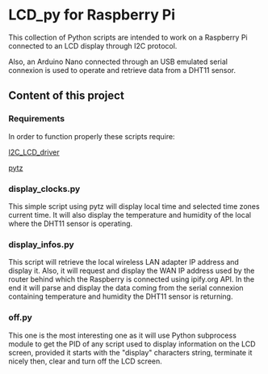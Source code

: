# LCD\_py for Raspberry Pi

This collection of Python scripts are intended to work on a Raspberry Pi connected to an LCD display through I2C protocol.

Also, an Arduino Nano connected through an USB emulated serial connexion is used to operate and retrieve data from a DHT11 sensor.

## Content of this project

### Requirements

In order to function properly these scripts require:

[I2C\_LCD_driver](https://gist.github.com/DenisFromHR/cc863375a6e19dce359d)

[pytz](https://pypi.org/project/pytz/)

### display\_clocks.py

This simple script using pytz will display local time and selected time zones current time.
It will also display the temperature and humidity of the local where the DHT11 sensor is operating.

### display\_infos.py

This script will retrieve the local wireless LAN adapter IP address and display it.
Also, it will request and display the WAN IP address used by the router behind which the Raspberry is connected using ipify.org API.
In the end it will parse and display the data coming from the serial connexion containing temperature and humidity the DHT11 sensor is returning.

### off.py

This one is the most interesting one as it will use Python subprocess module to get the PID of any script used to display information on the LCD screen, provided it starts with the "display" characters string, terminate it nicely then, clear and turn off the LCD screen.
